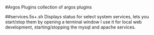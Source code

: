 #Argos Plugins
collection of argos plugins

##services.5s+.sh
Displays status for select system services, lets you start/stop them by opening a terminal window
I use it for local web development, starting/stopping the mysql and apache services.